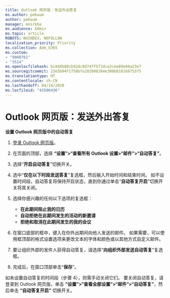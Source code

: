 ```yaml
---
title: Outlook 网页版：发送外出答复
ms.author: pebaum
author: pebaum
manager: mnirkhe
ms.audience: Admin
ms.topic: article
ROBOTS: NOINDEX, NOFOLLOW
localization_priority: Priority
ms.collection: Adm_O365
ms.custom:
- "9000761"
- "3514"
ms.openlocfilehash: bc848b88cb92dc8d747f5f2dce2cee69e04a23e7
ms.sourcegitcommit: 23e5b94f1758bfe202008384e300b81816975375
ms.translationtype: HT
ms.contentlocale: zh-CN
ms.lasthandoff: 04/14/2020
ms.locfileid: "43506436"
---
```

# <a name="outlook-on-the-web-send-out-of-office-replies"></a>Outlook 网页版：发送外出答复

**设置 Outlook 网页版中的自动答复**

1. [登录 Outlook 网页版](https://support.office.com/zh-CN/article/how-to-sign-in-to-outlook-on-the-web-763fab4d-0138-4814-b450-37fc286bcb79)。

2. 在页面的顶部，选择 **“设置”>“查看所有 Outlook 设置>“邮件”>“自动答复”**。

3. 选择“**开启自动答复**”切换开关。

4. 选中“**仅在以下时段发送答复**”复选框，然后输入开始时间和结束时间。 如不设置时间段，自动答复将保持开启状态，直到你通过单击“**自动答复开启**”切换开关将其关闭。

5. 选择你感兴趣的任何以下选项的复选框：
    - **在此期间阻止我的日历**
    - **自动拒绝在此期间发生的活动的新邀请**
    - **拒绝和取消在此期间发生的我的会议**

6. 在窗口底部的框中，键入在你外出期间向他人发送的邮件。 如果需要，可以使用框顶部的格式设置选项来更改文本的字体和颜色或以其他方式自定义邮件。

7. 要让组织外部的发件人获得自动答复，请选择“**向组织外部发送自动答复**”复选框。

8. 完成后，在窗口顶部单击“**保存**”。

如未设置自动答复的时间段（步骤 4），则需手动关闭它们。 要关闭自动答复，请登录到 Outlook 网页版，单击 **“设置”>“查看全部设置”>“邮件”>“自动答复”**，然后单击 **“自动答复开启”** 切换开关。

